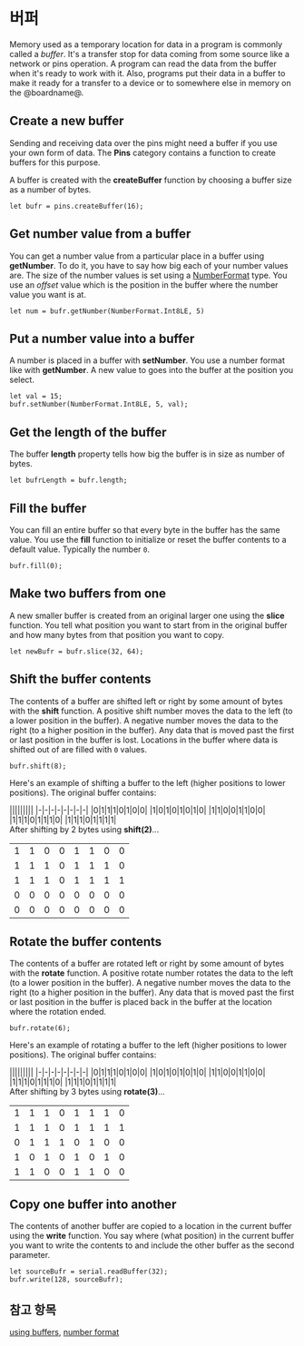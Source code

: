 # 버퍼

Memory used as a temporary location for data in a program is commonly called a *buffer*. It's a transfer stop for data coming from some source like a network or pins operation. A program can read the data from the buffer when it's ready to work with it. Also, programs put their data in a buffer to make it ready for a transfer to a device or to somewhere else in memory on the @boardname@.

## Create a new buffer

Sending and receiving data over the pins might need a buffer if you use your own form of data. The **Pins** category contains a function to create buffers for this purpose.

A buffer is created with the **createBuffer** function by choosing a buffer size as a number of bytes.

```typescript-ignore
let bufr = pins.createBuffer(16);
```

## Get number value from a buffer

You can get a number value from a particular place in a buffer using **getNumber**. To do it, you have to say how big each of your number values are. The size of the number values is set using a [NumberFormat](/types/buffer/number-format#number-format-types) type. You use an *offset* value which is the position in the buffer where the number value you want is at.

```typescript-ignore
let num = bufr.getNumber(NumberFormat.Int8LE, 5)
```

## Put a number value into a buffer

A number is placed in a buffer with **setNumber**. You use a number format like with **getNumber**. A new value to goes into the buffer at the position you select.

```typescript-ignore
let val = 15;
bufr.setNumber(NumberFormat.Int8LE, 5, val);
```

## Get the length of the buffer

The buffer **length** property tells how big the buffer is in size as number of bytes.

```typescript-ignore
let bufrLength = bufr.length;
```

## Fill the buffer

You can fill an entire buffer so that every byte in the buffer has the same value. You use the **fill** function to initialize or reset the buffer contents to a default value. Typically the number `0`.

```typescript-ignore
bufr.fill(0);
```

## Make two buffers from one

A new smaller buffer is created from an original larger one using the **slice** function. You tell what position you want to start from in the original buffer and how many bytes from that position you want to copy.

```typescript-ignore
let newBufr = bufr.slice(32, 64);
```

## Shift the buffer contents

The contents of a buffer are shifted left or right by some amount of bytes with the **shift** function. A positive shift number moves the data to the left (to a lower position in the buffer). A negative number moves the data to the right (to a higher position in the buffer). Any data that is moved past the first or last position in the buffer is lost. Locations in the buffer where data is shifted out of are filled with `0` values.

```typescript-ignore
bufr.shift(8);
```

Here's an example of shifting a buffer to the left (higher positions to lower positions). The original buffer contains:

||||||||| |-|-|-|-|-|-|-|-| |0|1|1|1|0|1|0|0| |1|0|1|0|1|0|1|0| |1|1|0|0|1|1|0|0| |1|1|1|0|1|1|1|0| |1|1|1|0|1|1|1|1|   
After shifting by 2 bytes using **shift(2)**...

|   |   |   |   |   |   |   |   |
| - | - | - | - | - | - | - | - |
| 1 | 1 | 0 | 0 | 1 | 1 | 0 | 0 |
| 1 | 1 | 1 | 0 | 1 | 1 | 1 | 0 |
| 1 | 1 | 1 | 0 | 1 | 1 | 1 | 1 |
| 0 | 0 | 0 | 0 | 0 | 0 | 0 | 0 |
| 0 | 0 | 0 | 0 | 0 | 0 | 0 | 0 |

## Rotate the buffer contents

The contents of a buffer are rotated left or right by some amount of bytes with the **rotate** function. A positive rotate number rotates the data to the left (to a lower position in the buffer). A negative number moves the data to the right (to a higher position in the buffer). Any data that is moved past the first or last position in the buffer is placed back in the buffer at the location where the rotation ended.

```typescript-ignore
bufr.rotate(6);
```

Here's an example of rotating a buffer to the left (higher positions to lower positions). The original buffer contains:

||||||||| |-|-|-|-|-|-|-|-| |0|1|1|1|0|1|0|0| |1|0|1|0|1|0|1|0| |1|1|0|0|1|1|0|0| |1|1|1|0|1|1|1|0| |1|1|1|0|1|1|1|1|   
After shifting by 3 bytes using **rotate(3)**...

|   |   |   |   |   |   |   |   |
| - | - | - | - | - | - | - | - |
| 1 | 1 | 1 | 0 | 1 | 1 | 1 | 0 |
| 1 | 1 | 1 | 0 | 1 | 1 | 1 | 1 |
| 0 | 1 | 1 | 1 | 0 | 1 | 0 | 0 |
| 1 | 0 | 1 | 0 | 1 | 0 | 1 | 0 |
| 1 | 1 | 0 | 0 | 1 | 1 | 0 | 0 |

## Copy one buffer into another

The contents of another buffer are copied to a location in the current buffer using the **write** function. You say where (what position) in the current buffer you want to write the contents to and include the other buffer as the second parameter.

```typescript-ignore
let sourceBufr = serial.readBuffer(32);
bufr.write(128, sourceBufr);
```

## 참고 항목

[using buffers](/types/buffer/using-buffers), [number format](/types/buffer/number-format)